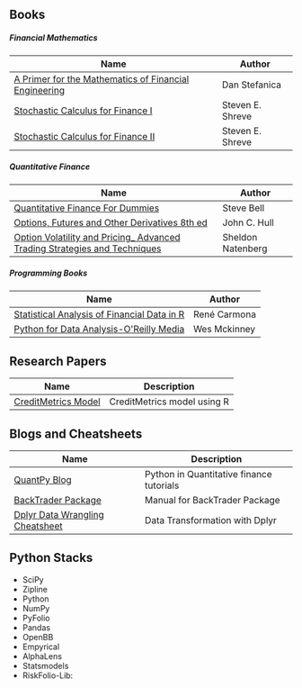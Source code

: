 ## Books
##### Financial Mathematics
| Name | Author |
| --- | --- |
| [A Primer for the Mathematics of Financial Engineering](https://github.com/kailashkumar-S/kailashkumar-S/blob/9bbbe922046a35659f387d1b82bf6d6e88671d6c/Resources/Books/Dan%20Stefanica%20-%20A%20Primer%20for%20the%20Mathematics%20of%20Financial%20Engineering%20%20-FE%20Press%20(2008).pdf) | Dan Stefanica |
| [Stochastic Calculus for Finance I](https://github.com/kailashkumar-S/kailashkumar-S/blob/9bbbe922046a35659f387d1b82bf6d6e88671d6c/Resources/Books/Stochastic_Calculus_for_Finance_I.pdf) | Steven E. Shreve |
| [Stochastic Calculus for Finance II](https://github.com/kailashkumar-S/kailashkumar-S/blob/9bbbe922046a35659f387d1b82bf6d6e88671d6c/Resources/Books/Stochastic_Calculus_for_Finance_II.pdf) | Steven E. Shreve |

##### Quantitative Finance 
| Name | Author |
| --- | --- |
| [Quantitative Finance For Dummies](https://github.com/kailashkumar-S/kailashkumar-S/blob/9bbbe922046a35659f387d1b82bf6d6e88671d6c/Resources/Books/%5BFor%20Dummies%20Business%20%26%20Personal%20Finance%5D%20Steve%20Bell%20DPhil%20-%20Quantitative%20Finance%20For%20Dummies%20(2016%2C%20For%20Dummies)%20-%20libgen.li.epub) |Steve Bell |
| [Options, Futures and Other Derivatives 8th ed](https://github.com/kailashkumar-S/kailashkumar-S/blob/9bbbe922046a35659f387d1b82bf6d6e88671d6c/Resources/Books/Sheldon%20Natenberg%20-%20Option%20Volatility%20and%20Pricing_%20Advanced%20Trading%20Strategies%20and%20Techniques%2C%202nd%20Edition-McGraw-Hill%20Education%20(2014).epub) | John C. Hull |
| [Option Volatility and Pricing_ Advanced Trading Strategies and Techniques](https://github.com/kailashkumar-S/kailashkumar-S/blob/9bbbe922046a35659f387d1b82bf6d6e88671d6c/Resources/Books/Sheldon%20Natenberg%20-%20Option%20Volatility%20and%20Pricing_%20Advanced%20Trading%20Strategies%20and%20Techniques%2C%202nd%20Edition-McGraw-Hill%20Education%20(2014).epub) | Sheldon Natenberg |

##### Programming Books
| Name | Author |
| --- | --- |
| [Statistical Analysis of Financial Data in R](https://github.com/kailashkumar-S/kailashkumar-S/blob/7c8cb6da8ff525ae864dc606408cbd92b5ab1910/Resources/Books/Statistical_Analysis_of_Financial_Data_in_R.pdf.pdf) | René Carmona |
| [Python for Data Analysis-O'Reilly Media](https://github.com/kailashkumar-S/kailashkumar-S/blob/9bbbe922046a35659f387d1b82bf6d6e88671d6c/Resources/Books/Wes%20McKinney%20-%20Python%20for%20Data%20Analysis-O'Reilly%20Media%20(2012).epub) | Wes Mckinney |


## Research Papers
| Name | Description |
| --- | --- |
| [CreditMetrics Model](https://github.com/kailashkumar-S/kailashkumar-S/blob/34fbddc702a750ad4479d66f3f6bee972a80962d/Resources/CreditMetricsModel/notes.md)  | CreditMetrics model using R |

## Blogs and Cheatsheets
| Name | Description |
| --- | --- |
|[QuantPy Blog](https://quantpy.com.au/)| Python in Quantitative finance tutorials |
|[BackTrader Package](https://www.backtrader.com/blog/)|Manual for BackTrader Package |
|[Dplyr Data Wrangling Cheatsheet](https://github.com/rstudio/cheatsheets/blob/a045e18875cde4c9cf9c7f5f8bee71b4c8c2a2b7/data-transformation.pdf)| Data Transformation with Dplyr |

## Python Stacks
- SciPy
- Zipline
- Python
- NumPy
- PyFolio
- Pandas
- OpenBB
- Empyrical
- AlphaLens
- Statsmodels
- RiskFolio-Lib:
